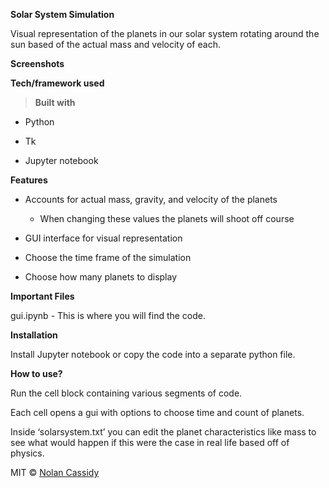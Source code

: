 **Solar System Simulation**

Visual representation of the planets in our solar system rotating around the sun
based of the actual mass and velocity of each.

**Screenshots**

**Tech/framework used**

>   **Built with**

-   Python

-   Tk

-   Jupyter notebook

**Features**

-   Accounts for actual mass, gravity, and velocity of the planets

    -   When changing these values the planets will shoot off course

-   GUI interface for visual representation

-   Choose the time frame of the simulation

-   Choose how many planets to display

**Important Files**

gui.ipynb - This is where you will find the code.

**Installation**

Install Jupyter notebook or copy the code into a separate python file.

**How to use?**

Run the cell block containing various segments of code.

Each cell opens a gui with options to choose time and count of planets.

Inside ‘solarsystem.txt’ you can edit the planet characteristics like mass to
see what would happen if this were the case in real life based off of physics.

MIT © [Nolan Cassidy](https://github.com/NolanCassidy)
